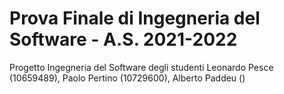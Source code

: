 # Prova Finale di Ingegneria del Software - A.S. 2021-2022
Progetto Ingegneria del Software degli studenti Leonardo Pesce (10659489), Paolo Pertino (10729600), Alberto Paddeu ()
